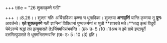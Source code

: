 +++
title = "26 शुक्लकृष्णे गती"

+++
।।8.26।। शुक्ला गतिः अर्चिरादिका कृष्णा च धूमादिका। शुक्लया
**अनावृत्तिं** यान्ति कृष्णया तु **पुनः** आवर्तन्ते। **एते शुक्लकृष्णे**
गती ज्ञानिनां विविधानां पुण्यकर्मणां च श्रुतौ **शाश्वते मते।**तद्य इत्थं
विदुर्ये चेमेऽरण्ये श्रद्धां तप इत्युपासते तेऽर्चिषमभिसंभवन्ति। (छा॰ उ॰
5।10।1)अथ य इमे ग्रामे इष्टापूर्ते दत्तमित्युपासते ते धूममभिसम्भवन्ति
(छा॰ उ॰ 5।10।3) इति।
